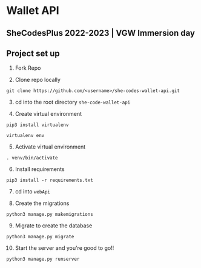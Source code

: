# Wallet API

## SheCodesPlus 2022-2023 | VGW Immersion day

## Project set up

1) Fork Repo

2) Clone repo locally

`git clone https://github.com/<username>/she-codes-wallet-api.git`

3) cd into the root directory `she-code-wallet-api`

4) Create virtual environment

`pip3 install virtualenv`

`virtualenv env`

5) Activate virtual environment

`. venv/bin/activate`

6) Install requirements

`pip3 install -r requirements.txt`

7) cd into `webApi`

8) Create the migrations 

`python3 manage.py makemigrations`

9) Migrate to create the database

`python3 manage.py migrate`

10) Start the server and you're good to go!!

`python3 manage.py runserver`






